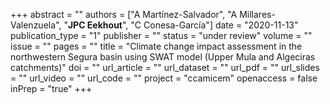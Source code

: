+++
abstract = ""
authors = ["A Martínez-Salvador", "A Millares-Valenzuela", "**JPC Eekhout**", "C Conesa-García"]
date = "2020-11-13"
publication_type = "1"
publisher = ""
status = "under review"
volume = ""
issue = ""
pages = ""
title = "Climate change impact assessment in the northwestern Segura basin using SWAT model (Upper Mula and Algeciras catchments)"
doi = ""
url_article = ""
url_dataset = ""
url_pdf = ""
url_slides = ""
url_video = ""
url_code = ""
project = "ccamicem"
openaccess = false
inPrep = "true"
+++